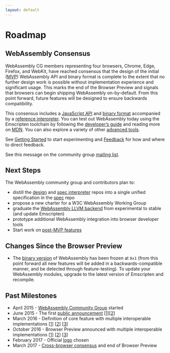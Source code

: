 ```yaml
---
layout: default
---
```

# Roadmap

## WebAssembly Consensus

WebAssembly CG members representing four browsers, Chrome, Edge, Firefox, and WebKit, have reached consensus that the design of the initial ([MVP](/docs/mvp/)) WebAssembly API and binary format is complete to the extent that no further design work is possible without implementation experience and significant usage. This marks the end of the Browser Preview and signals that browsers can begin shipping WebAssembly on-by-default. From this point forward, future features will be designed to ensure backwards compatibility.

This consensus includes a [JavaScript API](/docs/js/) and [binary format](/docs/binary-encoding/) accompanied by a [reference interpreter](https://github.com/WebAssembly/spec/tree/master/interpreter). You can test out WebAssembly today using the Emscripten toolchain by following the [developer’s guide](/getting-started/developers-guide/) and reading more on [MDN](https://developer.mozilla.org/en-US/docs/WebAssembly). You can also explore a variety of other [advanced tools](/getting-started/advanced-tools/).

See [Getting Started](/getting-started/developers-guide/) to start experimenting and
[Feedback](/community/feedback/) for how and where to direct feedback.

See this message on the community group [mailing list](https://lists.w3.org/Archives/Public/public-webassembly/2017Feb/0002.html).

## Next Steps

The WebAssembly community group and contributors plan to:

* distill the [design](https://github.com/webassembly/design)
  and [spec interpreter](https://github.com/WebAssembly/spec/tree/master/interpreter) repos
  into a single unified specification in the [spec](https://github.com/WebAssembly/spec)
  repo
* propose a new charter for a W3C WebAssembly Working Group
* graduate the [WebAssembly LLVM backend](https://github.com/llvm/llvm-project/tree/master/llvm/test/CodeGen/WebAssembly) from experimental to stable (and update Emscripten)
* prototype additional WebAssembly integration into browser developer tools
* Start work on [post-MVP features](/docs/future-features/)

## Changes Since the Browser Preview

- The [binary version](/docs/binary-encoding/#high-level-structure)
    of WebAssembly has been frozen at `0x1` (from this point forward
    all new features will be added in a backwards-compatible manner,
    and be detected through feature-testing). To update your
    WebAssembly modules, upgrade to the latest version of Emscripten 
    and recompile.

## Past Milestones

- April 2015 - [WebAssembly Community Group](https://www.w3.org/community/webassembly) started
- June 2015 - The first [public announcement](https://github.com/WebAssembly/design/issues/150) [[1](https://blogs.msdn.microsoft.com/mikeholman/2015/06/17/working-on-the-future-of-compile-to-web-applications/)][[2](https://blog.mozilla.org/luke/2015/06/17/webassembly/)]
- March 2016 - Definition of core feature with multiple interoperable implementations [[1](https://blogs.windows.com/msedgedev/2016/03/15/previewing-webassembly-experiments)] [[2](https://v8project.blogspot.com/2016/03/experimental-support-for-webassembly.html)] [[3](https://hacks.mozilla.org/2016/03/a-webassembly-milestone/)]
- October 2016 - Browser Preview announced with multiple interoperable implementations [[1](https://blogs.windows.com/msedgedev/2016/10/31/webassembly-browser-preview/)] [[2](https://v8project.blogspot.com/2016/10/webassembly-browser-preview.html)] [[3](https://hacks.mozilla.org/2016/10/webassembly-browser-preview)]
- February 2017 - Official [logo](https://github.com/WebAssembly/design/issues/980) chosen
- March 2017 - [Cross-browser consensus](https://lists.w3.org/Archives/Public/public-webassembly/2017Feb/0002.html) and end of Browser Preview 
